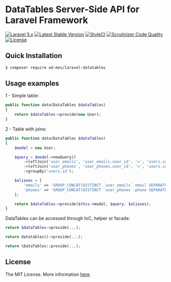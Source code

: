 # DataTables Server-Side API for Laravel Framework

[![Laravel 5.x](https://img.shields.io/badge/Laravel-5.x-red.svg)](http://laravel.com)
[![Latest Stable Version](https://img.shields.io/packagist/v/ad-mos/laravel-datatables.svg)](https://packagist.org/packages/ad-mos/laravel-datatables)
[![StyleCI](https://github.styleci.io/repos/179811946/shield?branch=master)](https://github.styleci.io/repos/179811946)
[![Scrutinizer Code Quality](https://scrutinizer-ci.com/g/ad-mos/laravel-datatables/badges/quality-score.png?b=master)](https://scrutinizer-ci.com/g/ad-mos/laravel-datatables/?branch=master)
[![License](https://img.shields.io/github/license/ad-mos/laravel-datatables.svg)](https://packagist.org/packages/ad-mos/laravel-datatables)

## Quick Installation
```bash
$ composer require ad-mos/laravel-datatables
```

## Usage examples

1 - Simple table:
```php
public function data(DataTables $dataTables)
{
    return $dataTables->provide(new User);
}
```

2 - Table with joins:
```php
public function data(DataTables $dataTables)
{
    $model = new User;

    $query = $model->newQuery()
        ->leftJoin('user_emails', 'user_emails.user_id', '=', 'users.id')
        ->leftJoin('user_phones', 'user_phones.user_id', '=', 'users.id')
        ->groupBy('users.id');

    $aliases = [
        'emails' => 'GROUP_CONCAT(DISTINCT `user_emails`.email SEPARATOR \'|\')',
        'phones' => 'GROUP_CONCAT(DISTINCT `user_phones`.phone SEPARATOR \'|\')',
    ];

    return $dataTables->provide($this->model, $query, $aliases);
}
```

DataTables can be accessed through IoC, helper or facade:

```php
return $dataTables->provide(...);

return datatables()->provide(...);

return \DataTables::provide(...);
```

## License

The MIT License. More information [here](https://github.com/ad-mos/laravel-datatables/blob/master/LICENSE).
